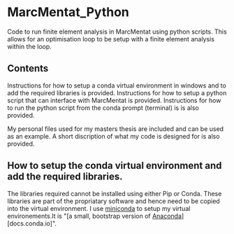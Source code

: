# MarcMentat_Python
Code to run finite element analysis in MarcMentat using python scripts. This allows for an optimisation loop to be setup with a finite element analysis within the loop.

## Contents
Instructions for how to setup a conda virtual environment in windows and to add the required libraries is provided.
Instructions for how to setup a python script that can interface with MarcMentat is provided.
Instructions for how to run the python script from the conda prompt (terminal) is is also provided.

My personal files used for my masters thesis are included and can be used as an example. A short discription of what my code is designed for is also provided.

## How to setup the conda virtual environment and add the required libraries.
The libraries required cannot be installed using either Pip or Conda. These libraries are part of the propriatary software and hence need to be copied into the virtual environment.
I use [miniconda](https://docs.conda.io/en/latest/miniconda.html) to setup my virtual environements.It is "[a small, bootstrap version of [Anaconda](https://www.anaconda.com/)][docs.conda.io]".
 
